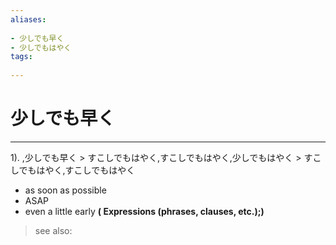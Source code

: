 ```yaml
---
aliases:
    
- 少しでも早く
- 少しでもはやく
tags:
    
---
```


# 少しでも早く
---
1).
,少しでも早く > すこしでもはやく,すこしでもはやく,少しでもはやく > すこしでもはやく,すこしでもはやく

- as soon as possible
- ASAP
- even a little early
**( Expressions (phrases, clauses, etc.);)**
> see also: 
            